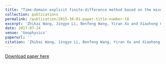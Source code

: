```yaml
---
title: "Time-domain explicit finite-difference method based on the mixed-domain function approximation for acoustic wave equation"
collection: publications
permalink: /publication/2015-10-01-paper-title-number-10
excerpt: 'Zhikai Wang, Jingye Li, Benfeng Wang, Yiran Xu and Xiaohong Chen'
date: 2017-07-24
venue: 'Geophysics'
paperurl: ''
citation: 'Zhikai Wang, Jingye Li, Benfeng Wang, Yiran Xu and Xiaohong Chen (2019). &quot;Time-domain explicit finite-difference method based on the mixed-domain function approximation for acoustic wave equation&quot; <i>, Geophysics</i>, 82(5), T237-T248.'
---
```

[Download paper here](https://library.seg.org/doi/abs/10.1190/geo2017-0012.1?journalCode=gpysa7)
